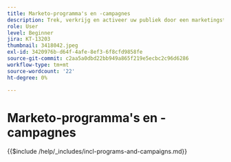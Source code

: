 ```yaml
---
title: Marketo-programma's en -campagnes
description: Trek, verkrijg en activeer uw publiek door een marketingstrategie voor content te ontwikkelen.
role: User
level: Beginner
jira: KT-13203
thumbnail: 3418042.jpeg
exl-id: 3420976b-d64f-4afe-8ef3-6f8cfd9858fe
source-git-commit: c2aa5a0dbd22bb949a865f219e5ecbc2c96d6286
workflow-type: tm+mt
source-wordcount: '22'
ht-degree: 0%

---
```


# Marketo-programma&#39;s en -campagnes

{{$include /help/_includes/incl-programs-and-campaigns.md}}
